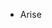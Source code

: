 - Arise

<!---
darjinaresh/darjinaresh is a ✨ special ✨ repository because its `README.md` (this file) appears on your GitHub profile.
You can click the Preview link to take a look at your changes.
--->
